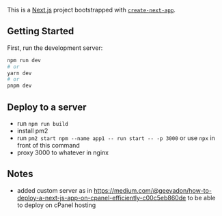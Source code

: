 This is a [Next.js](https://nextjs.org/) project bootstrapped with [`create-next-app`](https://github.com/vercel/next.js/tree/canary/packages/create-next-app).

## Getting Started

First, run the development server:

```bash
npm run dev
# or
yarn dev
# or
pnpm dev
```

## Deploy to a server
- run `npm run build`
- install pm2
- run `pm2 start npm --name app1 -- run start -- -p 3000` or use `npx` in front of this command
- proxy 3000 to whatever in nginx

## Notes
- added custom server as in https://medium.com/@geevadon/how-to-deploy-a-next-js-app-on-cpanel-efficiently-c00c5eb860de to be able to deploy on cPanel hosting